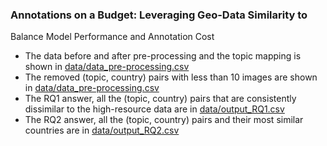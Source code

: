 ### Annotations on a Budget: Leveraging Geo-Data Similarity to
Balance Model Performance and Annotation Cost

- The data before and after pre-processing and the topic mapping
is shown in [data/data_pre-processing.csv](data/data_pre-processing.csv) 
- The removed (topic, country) pairs with less than 10 images
are shown in [data/data_pre-processing.csv](data/data_removed.csv) 
- The RQ1 answer, all the (topic, country) pairs that are consistently dissimilar
to the high-resource data are in [data/output_RQ1.csv](data/output_RQ1.csv)
- The RQ2 answer, all the (topic, country) pairs and their
most similar countries are in [data/output_RQ2.csv](data/output_RQ2.csv)
